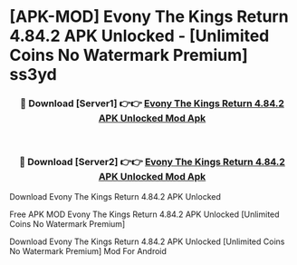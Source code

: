 # [APK-MOD] Evony  The Kings Return 4.84.2 APK Unlocked - [Unlimited Coins No Watermark Premium] ss3yd



<div align="center">
<h3>🔴 Download [Server1] 👉👉 <a href="https://momento.my/?title=Evony__The_Kings_Return_4.84.2_APK_Unlocked">Evony  The Kings Return 4.84.2 APK Unlocked Mod Apk</a></h3><br>

<h3>🔴 Download [Server2] 👉👉 <a href="https://momento.my/?title=Evony__The_Kings_Return_4.84.2_APK_Unlocked">Evony  The Kings Return 4.84.2 APK Unlocked Mod Apk</a></h3>
</div>



Download Evony  The Kings Return 4.84.2 APK Unlocked 

Free APK MOD Evony  The Kings Return 4.84.2 APK Unlocked [Unlimited Coins No Watermark Premium]

Download Evony  The Kings Return 4.84.2 APK Unlocked [Unlimited Coins No Watermark Premium] Mod For Android
